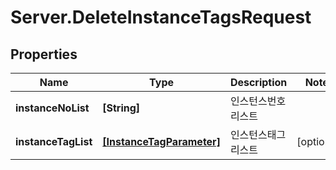# Server.DeleteInstanceTagsRequest

## Properties
Name | Type | Description | Notes
------------ | ------------- | ------------- | -------------
**instanceNoList** | **[String]** | 인스턴스번호리스트 | 
**instanceTagList** | [**[InstanceTagParameter]**](InstanceTagParameter.md) | 인스턴스태그리스트 | [optional] 


